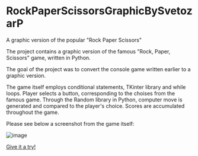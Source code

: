 # RockPaperScissorsGraphicBySvetozarP
A graphic version of the popular "Rock Paper Scissors"

The project contains a graphic version of the famous "Rock, Paper, Scissors" game, written in Python.

The goal of the project was to convert the console game written earlier to a graphic version.

The game itself employs conditional statements, TKinter library and while loops. Player selects a button, corresponding to the choises from the famous game. Through the Random library in Python, computer move is generated and compared to the player's choice. Scores are accumulated throughout the game.

Please see below a screenshot from the game itself:


![image](https://github.com/SvetozarP/RockPaperScissorsGraphicBySvetozarP/assets/145108913/3596730a-385f-42ee-9962-32651884f571)



[Give it a try!](https://replit.com/@spanov/RockPaperScissorsGraphic#main.py)
